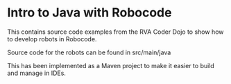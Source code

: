 # Intro to Java with Robocode

This contains source code examples from the RVA Coder Dojo to show how to develop robots in Robocode.

Source code for the robots can be found in src/main/java

This has been implemented as a Maven project to make it easier to build and manage in IDEs.
